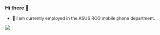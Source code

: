 ### Hi there 👋
- 🔭 I am currently employed in the ASUS ROG mobile phone department.

<img src="https://github-readme-stats.vercel.app/api/top-langs?username=LAI-Recycle&layout=compact"/>
